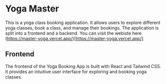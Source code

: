 # Yoga Master

This is a yoga class booking application. It allows users to explore different yoga classes, book a class, and manage their bookings. The application is split into a frontend and a backend. You can visit the webiste here (https://master-yoga.vercel.app/)[https://master-yoga.vercel.app/}

## Frontend

The frontend of the Yoga Booking App is built with React and Tailwind CSS. It provides an intuitive user interface for exploring and booking yoga classes.
